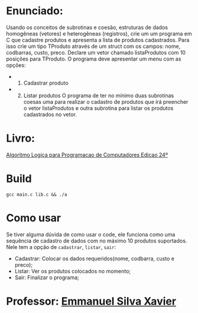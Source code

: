 # Enunciado:

Usando os conceitos de subrotinas e coesão, estruturas de dados homogêneas (vetores) e heterogêneas (registros), crie um um programa em C que cadastre produtos e apresenta a lista de produtos cadastrados. Para isso crie um tipo TProduto através de um struct com os campos: nome, codbarras, custo, preco. Declare um vetor chamado listaProdutos com 10 posições para TProduto.
O programa deve apresentar um menu com as opções:
- 1. Cadastrar produto
- 2. Listar produtos
O programa de ter no mínimo duas subrotinas coesas uma para realizar o cadastro de produtos que irá preencher o vetor listaProdutos e outra subrotina para listar os produtos cadastrados no vetor.

# Livro:
 [Algoritmo Logica para Programacao de Computadores Edicao 24º](https://github.com/andrrff/CC/files/6094571/algoritmo_.Logica.para.programacao.de.computadores.edicao24.pdf.pdf)

# Build
`gcc main.c lib.c && ./a`

# Como usar

Se tiver alguma dúvida de como usar o code, ele funciona como uma sequência de cadastro de dados com no máximo 10 produtos suportados. 
Nele tem a opção de `cadastrar`, `listar`, `sair`:
- Cadastrar: Colocar os dados requeridos(nome, codbarra, custo e preco);
- Listar: Ver os produtos colocados no momento; 
- Sair: Finalizar o programa;

# Professor: [Emmanuel Silva Xavier](https://github.com/emmanuelXavier)


